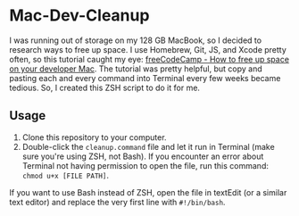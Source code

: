 # Mac-Dev-Cleanup

I was running out of storage on my 128 GB MacBook, so I decided to research ways to free up space. I use Homebrew, Git, JS, and Xcode pretty often, so this tutorial caught my eye: [freeCodeCamp - How to free up space on your developer Mac](https://www.freecodecamp.org/news/how-to-free-up-space-on-your-developer-mac-f542f66ddfb/). The tutorial was pretty helpful, but copy and pasting each and every command into Terminal every few weeks became tedious. So, I created this ZSH script to do it for me.

## Usage

1. Clone this repository to your computer.
2. Double-click the ```cleanup.command``` file and let it run in Terminal (make sure you're using ZSH, not Bash). If you encounter an error about Terminal not having permission to open the file, run this command: ```chmod u+x [FILE PATH]```.

If you want to use Bash instead of ZSH, open the file in textEdit (or a similar text editor) and replace the very first line with ```#!/bin/bash```. 
